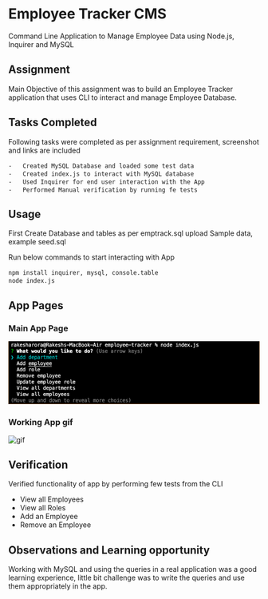 # Employee Tracker CMS

Command Line Application to Manage Employee Data using Node.js, Inquirer and MySQL

## Assignment

Main Objective of this assignment was to build an Employee Tracker application that uses CLI to interact and manage Employee Database.

## Tasks Completed

Following tasks were completed as per assignment requirement, screenshot and links are included

    -   Created MySQL Database and loaded some test data
    -   Created index.js to interact with MySQL database
    -   Used Inquirer for end user interaction with the App
    -   Performed Manual verification by running fe tests

## Usage

First Create Database and tables as per emptrack.sql
upload Sample data, example seed.sql

Run below commands to start interacting with App

```
npm install inquirer, mysql, console.table
node index.js
```
## App Pages

### Main App Page

![main_page](Assets/main_page.png)

### Working App gif

![gif](Assets/emptrack.gif)

## Verification

Verified functionality of app by performing few tests from the CLI

-   View all Employees
-   View all Roles
-   Add an Employee
-   Remove an Employee

## Observations and Learning opportunity

Working with MySQL and using the queries in a real application was a good learning experience, little bit challenge was to write the queries and use them appropriately in the app.

